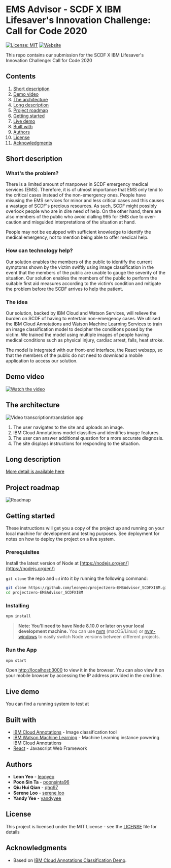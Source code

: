 # EMS Advisor - SCDF X IBM Lifesaver's Innovation Challenge: Call for Code 2020

[![License: MIT](https://img.shields.io/badge/License-MIT-yellow.svg)](https://opensource.org/licenses/MIT) [![Website](https://img.shields.io/badge/View-Website-blue)]()

This repo contains our submission for the SCDF X IBM Lifesaver's Innovation Challenge: Call for Code 2020

## Contents

1. [Short description](#short-description)
1. [Demo video](#demo-video)
1. [The architecture](#the-architecture)
1. [Long description](#long-description)
1. [Project roadmap](#project-roadmap)
1. [Getting started](#getting-started)
1. [Live demo](#live-demo)
1. [Built with](#built-with)
1. [Authors](#authors)
1. [License](#license)
1. [Acknowledgments](#acknowledgments)

## Short description

### What's the problem?

There is a limited amount of manpower in SCDF emergency medical services (EMS). Therefore, it is of utmost importance that EMS only tend to the critical cases instead of the non-emergency ones. People have misusing the EMS services for minor and less critical cases and this causes a wastage of SCDF's precious resources. As such, SCDF might possibly overlook people who are in dire need of help.
On the other hand, there are also members of the public who avoid dialling 995 for EMS due to over-caution and misguided interpretations of the situation at hand.

People may not be equipped with sufficient knowledge to identify the medical emergency, not to mention being able to offer medical help. 

### How can technology help?

Our solution enables the members of the public to identify the current symptoms shown by the victim swiftly using image classification in the event that the members of the public are unable to gauge the severity of the situation.
Our solution enables the members of the public to perform the suitable first aid measures according to the victim’s condition and mitigate the problem before the SCDF arrives to help the patient.

### The idea

Our solution, backed by IBM Cloud and Watson Services, will relieve the burden on SCDF of having to entertain non-emergency cases. We utilised the IBM Cloud Annotations and Watson Machine Learning Services to train an image classification model to decipher the conditions posed by the victim.  We trained the model using multiple images of people having medical conditions such as physical injury, cardiac arrest, falls, heat stroke. 

The model is integrated with our front-end interface, the React webapp, so that the members of the public do not need to download a mobile application to access our solution.

## Demo video

[![Watch the video](https://github.com/Code-and-Response/Liquid-Prep/blob/master/images/IBM-interview-video-image.png)](https://youtu.be/vOgCOoy_Bx0)

## The architecture

![Video transcription/translation app](https://developer.ibm.com/developer/tutorials/cfc-starter-kit-speech-to-text-app-example/images/cfc-covid19-remote-education-diagram-2.png)

1. The user navigates to the site and uploads an image.
2. IBM Cloud Annotations model classifies and identifies image features.
3. The user can answer additional question for a more accurate diagnosis.
4. The site displays instructions for responding to the situation.

## Long description

[More detail is available here](DESCRIPTION.md)

## Project roadmap

![Roadmap](roadmap.jpg)

## Getting started

These instructions will get you a copy of the project up and running on your local machine for development and testing purposes. See deployment for notes on how to deploy the project on a live system.

### Prerequisites

Install the latest version of Node at [https://nodejs.org/en/](https://nodejs.org/en/)

`git clone` the repo and `cd` into it by running the following command:

```bash
git clone https://github.com/leonyeo/projectzero-EMSAdvisor_SCDFXIBM.git
cd projectzero-EMSAdvisor_SCDFXIBM
```

### Installing

```bash
npm install
```

> **Note: You’ll need to have Node 8.10.0 or later on your local development machine.** You can use [nvm](https://github.com/creationix/nvm#installation) (macOS/Linux) or [nvm-windows](https://github.com/coreybutler/nvm-windows#node-version-manager-nvm-for-windows) to easily switch Node versions between different projects.

### Run the App

```bash
npm start
```

Open [http://localhost:3000](http://localhost:3000) to view it in the browser.
You can also view it on your mobile browser by accessing the IP address provided in the cmd line.

## Live demo

You can find a running system to test at []()

## Built with

* [IBM Cloud Annotations](https://cloud.annotations.ai/login) - Image classification tool
* [IBM Watson Machine Learning](https://www.ibm.com/sg-en/cloud/machine-learning) - Machine Learning instance powering IBM Cloud Annotations
* [React](https://reactjs.org/) - Javascript Web Framework

## Authors

* **Leon Yeo** -  [leonyeo](https://github.com/leonyeo)
* **Poon Sin Ta** -  [poonsinta96](https://github.com/poonsinta96)
* **Qiu Hui Qian** -  [qhq97](https://github.com/qhq97)
* **Serene Loo** -  [serene loo](https://github.com/sereneloo)
* **Yandy Yee** -  [yandyyee](https://github.com/yandyyee)

## License

This project is licensed under the MIT License - see the [LICENSE](LICENSE) file for details

## Acknowledgments

* Based on [IBM Cloud Annotations Classification Demo](https://github.com/cloud-annotations/classification-react).
